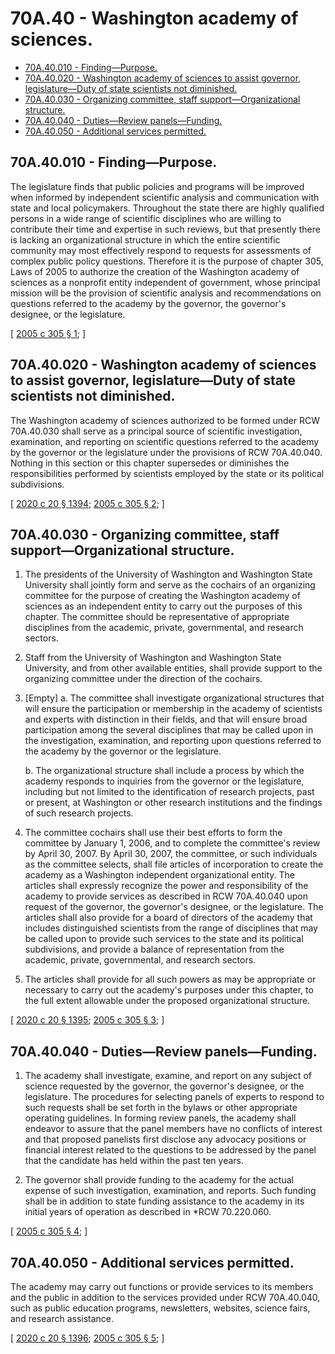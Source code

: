 # 70A.40 - Washington academy of sciences.
* [70A.40.010 - Finding—Purpose.](#70a40010---findingpurpose)
* [70A.40.020 - Washington academy of sciences to assist governor, legislature—Duty of state scientists not diminished.](#70a40020---washington-academy-of-sciences-to-assist-governor-legislatureduty-of-state-scientists-not-diminished)
* [70A.40.030 - Organizing committee, staff support—Organizational structure.](#70a40030---organizing-committee-staff-supportorganizational-structure)
* [70A.40.040 - Duties—Review panels—Funding.](#70a40040---dutiesreview-panelsfunding)
* [70A.40.050 - Additional services permitted.](#70a40050---additional-services-permitted)
## 70A.40.010 - Finding—Purpose.
The legislature finds that public policies and programs will be improved when informed by independent scientific analysis and communication with state and local policymakers. Throughout the state there are highly qualified persons in a wide range of scientific disciplines who are willing to contribute their time and expertise in such reviews, but that presently there is lacking an organizational structure in which the entire scientific community may most effectively respond to requests for assessments of complex public policy questions. Therefore it is the purpose of chapter 305, Laws of 2005 to authorize the creation of the Washington academy of sciences as a nonprofit entity independent of government, whose principal mission will be the provision of scientific analysis and recommendations on questions referred to the academy by the governor, the governor's designee, or the legislature.

\[ [2005 c 305 § 1](http://lawfilesext.leg.wa.gov/biennium/2005-06/Pdf/Bills/Session%20Laws/Senate/5381.SL.pdf?cite=2005%20c%20305%20§%201); \]

## 70A.40.020 - Washington academy of sciences to assist governor, legislature—Duty of state scientists not diminished.
The Washington academy of sciences authorized to be formed under RCW 70A.40.030 shall serve as a principal source of scientific investigation, examination, and reporting on scientific questions referred to the academy by the governor or the legislature under the provisions of RCW 70A.40.040. Nothing in this section or this chapter supersedes or diminishes the responsibilities performed by scientists employed by the state or its political subdivisions.

\[ [2020 c 20 § 1394](http://lawfilesext.leg.wa.gov/biennium/2019-20/Pdf/Bills/Session%20Laws/House/2246-S.SL.pdf?cite=2020%20c%2020%20§%201394); [2005 c 305 § 2](http://lawfilesext.leg.wa.gov/biennium/2005-06/Pdf/Bills/Session%20Laws/Senate/5381.SL.pdf?cite=2005%20c%20305%20§%202); \]

## 70A.40.030 - Organizing committee, staff support—Organizational structure.
1. The presidents of the University of Washington and Washington State University shall jointly form and serve as the cochairs of an organizing committee for the purpose of creating the Washington academy of sciences as an independent entity to carry out the purposes of this chapter. The committee should be representative of appropriate disciplines from the academic, private, governmental, and research sectors.

2. Staff from the University of Washington and Washington State University, and from other available entities, shall provide support to the organizing committee under the direction of the cochairs.

3. [Empty]
    a. The committee shall investigate organizational structures that will ensure the participation or membership in the academy of scientists and experts with distinction in their fields, and that will ensure broad participation among the several disciplines that may be called upon in the investigation, examination, and reporting upon questions referred to the academy by the governor or the legislature.

    b. The organizational structure shall include a process by which the academy responds to inquiries from the governor or the legislature, including but not limited to the identification of research projects, past or present, at Washington or other research institutions and the findings of such research projects.

4. The committee cochairs shall use their best efforts to form the committee by January 1, 2006, and to complete the committee's review by April 30, 2007. By April 30, 2007, the committee, or such individuals as the committee selects, shall file articles of incorporation to create the academy as a Washington independent organizational entity. The articles shall expressly recognize the power and responsibility of the academy to provide services as described in RCW 70A.40.040 upon request of the governor, the governor's designee, or the legislature. The articles shall also provide for a board of directors of the academy that includes distinguished scientists from the range of disciplines that may be called upon to provide such services to the state and its political subdivisions, and provide a balance of representation from the academic, private, governmental, and research sectors.

5. The articles shall provide for all such powers as may be appropriate or necessary to carry out the academy's purposes under this chapter, to the full extent allowable under the proposed organizational structure.

\[ [2020 c 20 § 1395](http://lawfilesext.leg.wa.gov/biennium/2019-20/Pdf/Bills/Session%20Laws/House/2246-S.SL.pdf?cite=2020%20c%2020%20§%201395); [2005 c 305 § 3](http://lawfilesext.leg.wa.gov/biennium/2005-06/Pdf/Bills/Session%20Laws/Senate/5381.SL.pdf?cite=2005%20c%20305%20§%203); \]

## 70A.40.040 - Duties—Review panels—Funding.
1. The academy shall investigate, examine, and report on any subject of science requested by the governor, the governor's designee, or the legislature. The procedures for selecting panels of experts to respond to such requests shall be set forth in the bylaws or other appropriate operating guidelines. In forming review panels, the academy shall endeavor to assure that the panel members have no conflicts of interest and that proposed panelists first disclose any advocacy positions or financial interest related to the questions to be addressed by the panel that the candidate has held within the past ten years.

2. The governor shall provide funding to the academy for the actual expense of such investigation, examination, and reports. Such funding shall be in addition to state funding assistance to the academy in its initial years of operation as described in *RCW 70.220.060.

\[ [2005 c 305 § 4](http://lawfilesext.leg.wa.gov/biennium/2005-06/Pdf/Bills/Session%20Laws/Senate/5381.SL.pdf?cite=2005%20c%20305%20§%204); \]

## 70A.40.050 - Additional services permitted.
The academy may carry out functions or provide services to its members and the public in addition to the services provided under RCW 70A.40.040, such as public education programs, newsletters, websites, science fairs, and research assistance.

\[ [2020 c 20 § 1396](http://lawfilesext.leg.wa.gov/biennium/2019-20/Pdf/Bills/Session%20Laws/House/2246-S.SL.pdf?cite=2020%20c%2020%20§%201396); [2005 c 305 § 5](http://lawfilesext.leg.wa.gov/biennium/2005-06/Pdf/Bills/Session%20Laws/Senate/5381.SL.pdf?cite=2005%20c%20305%20§%205); \]

